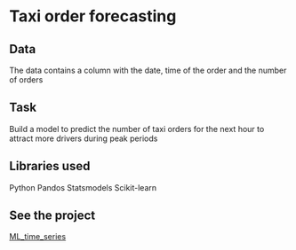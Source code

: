# Taxi order forecasting
## Data
The data contains a column with the date, time of the order and the number of orders
## Task
Build a model to predict the number of taxi orders for the next hour to attract more drivers during peak periods
## Libraries used
Python Pandos Statsmodels Scikit-learn
## See the project
[ML_time_series](https://github.com/MashaBoro/Yandex_practicum_project/blob/75066c9de7f0ad06e91e25be3f04763a45e2ed87/ML_time_series/ML_time_series.ipynb)
